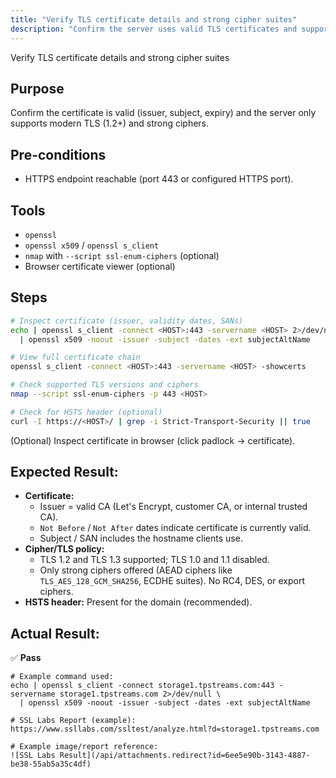 ```yaml
---
title: "Verify TLS certificate details and strong cipher suites"
description: "Confirm the server uses valid TLS certificates and supports only strong, modern cipher suites (TLS 1.2+), ensuring secure encrypted communications."
---
```


Verify TLS certificate details and strong cipher suites

## Purpose
Confirm the certificate is valid (issuer, subject, expiry) and the server only supports modern TLS (1.2+) and strong ciphers.

## Pre-conditions

* HTTPS endpoint reachable (port 443 or configured HTTPS port).

## Tools

* `openssl`
* `openssl x509` / `openssl s_client`
* `nmap` with `--script ssl-enum-ciphers` (optional)
* Browser certificate viewer (optional)

## Steps

```bash
# Inspect certificate (issuer, validity dates, SANs)
echo | openssl s_client -connect <HOST>:443 -servername <HOST> 2>/dev/null \
  | openssl x509 -noout -issuer -subject -dates -ext subjectAltName

# View full certificate chain
openssl s_client -connect <HOST>:443 -servername <HOST> -showcerts

# Check supported TLS versions and ciphers
nmap --script ssl-enum-ciphers -p 443 <HOST>

# Check for HSTS header (optional)
curl -I https://<HOST>/ | grep -i Strict-Transport-Security || true
```

(Optional) Inspect certificate in browser (click padlock → certificate).

## Expected Result:

* **Certificate:**
  * Issuer = valid CA (Let's Encrypt, customer CA, or internal trusted CA).
  * `Not Before` / `Not After` dates indicate certificate is currently valid.
  * Subject / SAN includes the hostname clients use.
* **Cipher/TLS policy:**
  * TLS 1.2 and TLS 1.3 supported; TLS 1.0 and 1.1 disabled.
  * Only strong ciphers offered (AEAD ciphers like `TLS_AES_128_GCM_SHA256`, ECDHE suites). No RC4, DES, or export ciphers.
* **HSTS header:** Present for the domain (recommended).

## Actual Result:
✅ **Pass**

```text
# Example command used:
echo | openssl s_client -connect storage1.tpstreams.com:443 -servername storage1.tpstreams.com 2>/dev/null \
  | openssl x509 -noout -issuer -subject -dates -ext subjectAltName

# SSL Labs Report (example):
https://www.ssllabs.com/ssltest/analyze.html?d=storage1.tpstreams.com

# Example image/report reference:
![SSL Labs Result](/api/attachments.redirect?id=6ee5e90b-3143-4887-be38-55ab5a35c4df)
```